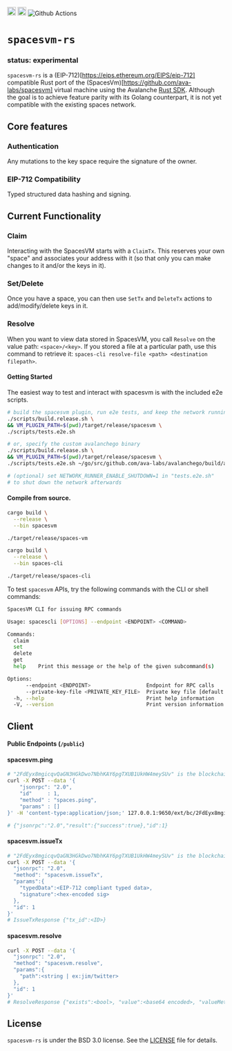 [<img alt="crates.io" src="https://img.shields.io/crates/v/spacesvm.svg?style=for-the-badge&color=fc8d62&logo=rust" height="20">](https://crates.io/crates/spacesvm)
[<img alt="docs.rs" src="https://img.shields.io/badge/docs.rs-spacesvm-66c2a5?style=for-the-badge&labelColor=555555&logo=docs.rs" height="20">](https://docs.rs/spacesvm)
![Github Actions](https://github.com/ava-labs/spacesvm-rs/actions/workflows/test-and-release.yml/badge.svg)

# `spacesvm-rs`

### status: experimental

`spacesvm-rs` is a (EIP-712)[https://eips.ethereum.org/EIPS/eip-712] compatible Rust port of the (SpacesVm)[https://github.com/ava-labs/spacesvm] virtual machine using the Avalanche [Rust SDK](https://github.com/ava-labs/avalanche-types-rs). Although the goal is to achieve feature parity with its Golang counterpart, it is not yet compatible with the existing spaces network.

## Core features
### Authentication
Any mutations to the key space require the signature of the owner.
### EIP-712 Compatibility
Typed structured data hashing and signing.

## Current Functionality
### Claim
Interacting with the SpacesVM starts with a `ClaimTx`. This reserves your own
"space" and associates your address with it (so that only you can make changes
to it and/or the keys in it).

### Set/Delete
Once you have a space, you can then use `SetTx` and `DeleteTx` actions to
add/modify/delete keys in it.

### Resolve
When you want to view data stored in SpacesVM, you call `Resolve` on the value
path: `<space>/<key>`. If you stored a file at a particular path, use this
command to retrieve it: `spaces-cli resolve-file <path> <destination
filepath>`.

#### Getting Started
The easiest way to test and interact with spacesvm is with the included e2e scripts.

```bash
# build the spacesvm plugin, run e2e tests, and keep the network running
./scripts/build.release.sh \
&& VM_PLUGIN_PATH=$(pwd)/target/release/spacesvm \
./scripts/tests.e2e.sh

# or, specify the custom avalanchego binary
./scripts/build.release.sh \
&& VM_PLUGIN_PATH=$(pwd)/target/release/spacesvm \
./scripts/tests.e2e.sh ~/go/src/github.com/ava-labs/avalanchego/build/avalanchego

# (optional) set NETWORK_RUNNER_ENABLE_SHUTDOWN=1 in "tests.e2e.sh"
# to shut down the network afterwards
```
#### Compile from source.

```bash
cargo build \
  --release \
  --bin spacesvm

./target/release/spaces-vm
```

```bash
cargo build \
  --release \
  --bin spaces-cli

./target/release/spaces-cli

```

To test `spacesvm` APIs, try the following commands with the CLI or shell commands:
```bash
SpacesVM CLI for issuing RPC commands

Usage: spacescli [OPTIONS] --endpoint <ENDPOINT> <COMMAND>

Commands:
  claim  
  set     
  delete  
  get     
  help    Print this message or the help of the given subcommand(s)

Options:
      --endpoint <ENDPOINT>                  Endpoint for RPC calls
      --private-key-file <PRIVATE_KEY_FILE>  Private key file [default: .spacesvm-cli-pk]
  -h, --help                                 Print help information
  -V, --version                              Print version information
```

## Client
#### Public Endpoints (`/public`)

#### spacesvm.ping
```bash
# "2FdEyx8mgicqvQaGN3HGkDwo7NbhKAY6pgTXUB1UkHW4meySUv" is the blockchain Id
curl -X POST --data '{
    "jsonrpc": "2.0",
    "id"     : 1,
    "method" : "spaces.ping",
    "params" : []
}' -H 'content-type:application/json;' 127.0.0.1:9650/ext/bc/2FdEyx8mgicqvQaGN3HGkDwo7NbhKAY6pgTXUB1UkHW4meySUv/public

# {"jsonrpc":"2.0","result":{"success":true},"id":1}
```
#### spacesvm.issueTx
```bash
# "2FdEyx8mgicqvQaGN3HGkDwo7NbhKAY6pgTXUB1UkHW4meySUv" is the blockchain Id
curl -X POST --data '{
  "jsonrpc": "2.0",
  "method": "spacesvm.issueTx",
  "params":{
    "typedData":<EIP-712 compliant typed data>,
    "signature":<hex-encoded sig>
  },
  "id": 1
}'
# IssueTxResponse {"tx_id":<ID>}
```
#### spacesvm.resolve
```bash
curl -X POST --data '{
  "jsonrpc": "2.0",
  "method": "spacesvm.resolve",
  "params":{
    "path":<string | ex:jim/twitter>
  },
  "id": 1
}'
# ResolveResponse {"exists":<bool>, "value":<base64 encoded>, "valueMeta":<chain.ValueMeta>}
```

## License
`spacesvm-rs` is under the BSD 3.0 license. See the [LICENSE](LICENSE) file for details.